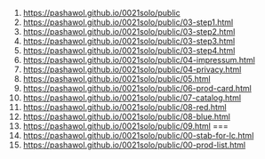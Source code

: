 <!-- https://github.com/pashawol/0021solo -->
1. <https://pashawol.github.io/0021solo/public>
1. <https://pashawol.github.io/0021solo/public/03-step1.html>
1. <https://pashawol.github.io/0021solo/public/03-step2.html>
1. <https://pashawol.github.io/0021solo/public/03-step3.html>
1. <https://pashawol.github.io/0021solo/public/03-step4.html>
1. <https://pashawol.github.io/0021solo/public/04-impressum.html>
1. <https://pashawol.github.io/0021solo/public/04-privacy.html>
1. <https://pashawol.github.io/0021solo/public/05.html>
1. <https://pashawol.github.io/0021solo/public/06-prod-card.html>
1. <https://pashawol.github.io/0021solo/public/07-catalog.html>
1. <https://pashawol.github.io/0021solo/public/08-red.html>
1. <https://pashawol.github.io/0021solo/public/08-blue.html>
1. <https://pashawol.github.io/0021solo/public/09.html>
===
1. <https://pashawol.github.io/0021solo/public/00-stab-for-lc.html>
1. <https://pashawol.github.io/0021solo/public/00-prod-list.html>